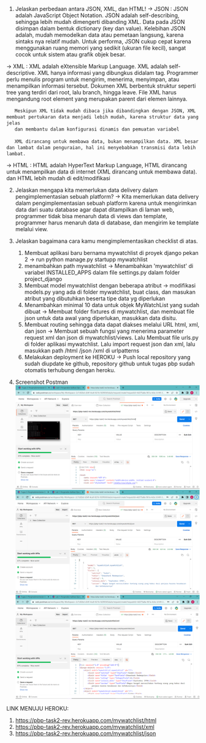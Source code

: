  1.  Jelaskan perbedaan antara JSON, XML, dan HTML!
 -> JSON : JSON adalah JavaScript Object Notation. JSON adalah self-describing, sehingga lebih mudah dimengerti dibanding XML.
        Data pada JSON disimpan dalam bentuk dictionary (key dan value). Kelebihan JSON adalah, mudah memodelkan data atau pemetaan langsung, karena
        sintaks nya relatif mudah. Untuk performa, JSON cukup cepat karena menggunakan ruang memori yang sedikit (ukuran file kecil), sangat cocok untuk sistem
        atau grafik objek besar.

 -> XML : XML adalah eXtensible Markup Language. XML adalah self-descriptive. XML hanya informasi yang dibungkus didalam tag.
       Programmer perlu menulis program untuk mengirim, menerima, menyimpan, atau menampilkan informasi tersebut.
       Dokumen XML berbentuk struktur seperti tree yang terdiri dari root, lalu branch, hingga leave. File XML harus mengandung root element
       yang merupakan parent dari elemen lainnya.

       Meskipun XML tidak mudah dibaca jika dibandingkan dengan JSON, XML membuat pertukaran data menjadi lebih mudah, karena struktur data yang jelas
       dan membantu dalam konfigurasi dinamis dan pemuatan variabel

       XML dirancang untuk membawa data, bukan menampilkan data. XML besar dan lambat dalam penguraian, hal ini menyebabkan transmisi data lebih lambat.

 -> HTML : HTML adalah HyperText Markup Language, HTML dirancang untuk menampilkan data di internet (XML dirancang untuk membawa data).
            dan HTML lebih mudah di edit/modifikasi

2. Jelaskan mengapa kita memerlukan data delivery dalam pengimplementasian sebuah platform?
    -> Kita memerlukan data delivery dalam pengimplementasian sebuah platform karena untuk mengirimkan data dari suatu database agar
    dapat ditampilkan di laman web, programmer tidak bisa menaruh data di views dan template, programmer harus menaruh data di database, dan mengirim ke template melalui view.


3. Jelaskan bagaimana cara kamu mengimplementasikan checklist di atas.
    1. Membuat aplikasi baru bernama mywatchlist di proyek django pekan 2
        -> run python manage.py startupp mywatchlist
    2. menambahkan path mywatchlist
        -> Menambahkan 'mywatchlist' di variabel INSTALLED_APPS dalam file settings.py dalam folder project_django
    3. Membuat model mywatchlist dengan beberapa atribut
        -> modifikasi models.py yang ada di folder mywatchlist, buat class, dan masukan atribut yang dibutuhkan beserta tipe data yg diperlukan
    4. Menambahkan minimal 10 data untuk objek MyWatchList yang sudah dibuat
        -> Membuat folder fixtures di mywatchlist, dan membuat file json untuk data awal yang diperlukan, masukkan data disitu.
    5. Membuat routing sehingga data dapat diakses melalui URL html, xml, dan json
        -> Membuat sebuah fungsi yang menerima parameter request xml dan json di mywatchlist/views. Lalu
           Membuat file urls.py di folder aplikasi mywatchlist. Lalu import request json dan xml, lalu masukkan path /html /json /xml di urlpatterns
    6. Melakukan deployment ke HEROKU
        -> Push local repository yang sudah diupdate ke github, repository github untuk tugas pbp sudah otomatis terhubung dengan heroku.


4. Screenshot Postman
![]('../../Screenshots/postman_html.png?')
![]('../../Screenshots/postman_json.png?')
![]('../../Screenshots/postman_xml.png?')

LINK MENUJU HEROKU:
1. https://pbp-task2-rev.herokuapp.com/mywatchlist/html
2. https://pbp-task2-rev.herokuapp.com/mywatchlist/xml
3. https://pbp-task2-rev.herokuapp.com/mywatchlist/json